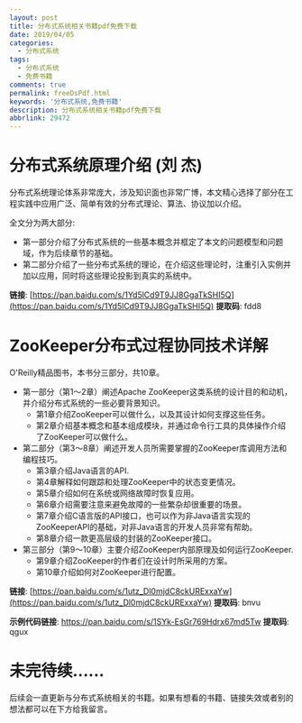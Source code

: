 ```yaml
---
layout: post
title: 分布式系统相关书籍pdf免费下载
date: 2019/04/05
categories:
  - 分布式系统
tags:
  - 分布式系统
  - 免费书籍
comments: true
permalink: freeDsPdf.html
keywords: '分布式系统,免费书籍'
description: 分布式系统相关书籍pdf免费下载
abbrlink: 29472
---
```


# 分布式系统原理介绍 (刘 杰)

分布式系统理论体系非常庞大，涉及知识面也非常广博，本文精心选择了部分在工程实践中应用广泛、简单有效的分布式理论、算法、协议加以介绍。

全文分为两大部分:
- 第一部分介绍了分布式系统的一些基本概念并框定了本文的问题模型和问题域，作为后续章节的基础。 
- 第二部分介绍了一些分布式系统的理论，在介绍这些理论时，注重引入实例并加以应用，同时将这些理论投影到真实的系统中。

**链接**: [https://pan.baidu.com/s/1Yd5lCd9T9JJ8GgaTkSHI5Q](https://pan.baidu.com/s/1Yd5lCd9T9JJ8GgaTkSHI5Q) **提取码**: fdd8

# ZooKeeper分布式过程协同技术详解

O'Reilly精品图书，本书分三部分，共10章。
- 第一部分（第1～2章）阐述Apache ZooKeeper这类系统的设计目的和动机，并介绍分布式系统的一些必要背景知识。
    - 第1章介绍ZooKeeper可以做什么，以及其设计如何支撑这些任务。
    - 第2章介绍基本概念和基本组成模块，并通过命令行工具的具体操作介绍了ZooKeeper可以做什么。
- 第二部分（第3～8章）阐述开发人员所需要掌握的ZooKeeper库调用方法和编程技巧。
    - 第3章介绍Java语言的API.
    - 第4章解释如何跟踪和处理ZooKeeper中的状态变更情况。
    - 第5章介绍如何在系统或网络故障时恢复应用。
    - 第6章介绍需要注意来避免故障的一些繁杂却很重要的场景。
    - 第7章介绍C语言版的API接口，也可以作为非Java语言实现的ZooKeeperAPI的基础，对非Java语言的开发人员非常有帮助。
    - 第8章介绍一款更高层级的封装的ZooKeeper接口。
- 第三部分（第9～10章）主要介绍ZooKeeper内部原理及如何运行ZooKeeper.
    - 第9章介绍ZooKeeper的作者们在设计时所采用的方案。
    - 第10章介绍如何对ZooKeeper进行配置。
 
 **链接**: [https://pan.baidu.com/s/1utz_Dl0mjdC8ckURExxaYw](https://pan.baidu.com/s/1utz_Dl0mjdC8ckURExxaYw) **提取码**: bnvu   
 
 **示例代码链接**: https://pan.baidu.com/s/1SYk-EsGr769Hdrx67md5Tw **提取码**: qgux
 
# 未完待续......
 
后续会一直更新与分布式系统相关的书籍。如果有想看的书籍、链接失效或者别的想法都可以在下方给我留言。